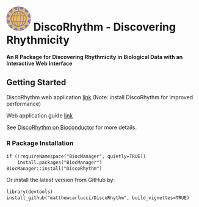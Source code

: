 <img src="inst/app/www/disco_64.png"> DiscoRhythm - Discovering Rhythmicity
====================================

**An R Package for Discovering Rhythmicity in Biological Data with an Interactive 
Web Interface**

## Getting Started

DiscoRhythm web application [link](https://disco.camh.ca/apps/disco/) (Note: install DiscoRhythm for improved performance)

Web application guide [link](https://disco.camh.ca/apps/vignettes/disco_workflow_vignette.html)

See [DiscoRhythm on Bioconductor](http://bioconductor.org/packages/release/bioc/html/DiscoRhythm.html) for more details.

### R Package Installation

```
if (!requireNamespace("BiocManager", quietly=TRUE))
    install.packages("BiocManager")
BiocManager::install("DiscoRhythm")
```

Or install the latest version from GitHub by:

```
library(devtools)
install_github("matthewcarlucci/DiscoRhythm", build_vignettes=TRUE)
```

